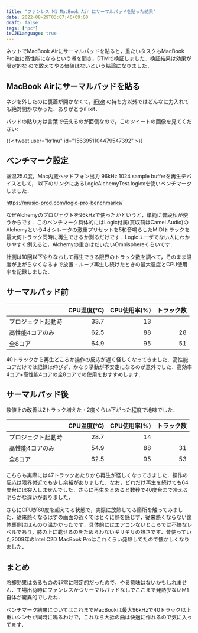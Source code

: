 ```yaml
---
title: "ファンレス M1 MacBook Air にサーマルパッドを貼った結果"
date: 2022-08-29T03:07:46+09:00
draft: false
tags: ["pc"]
isCJKLanguage: true
---
```


ネットでMacBook Airにサーマルパッドを貼ると，重たいタスクもMacBook Pro並に高性能になるという噂を聞き，DTMで検証しました．検証結果は効果が限定的な
ので敢えてやる価値はないという結論になりました．

<!--more-->

## MacBook Airにサーマルパッドを貼る

ネジを外したのに裏蓋が開かなくて，[iFixit](https://jp.ifixit.com/Guide/MacBook+Air+13%E3%82%A4%E3%83%B3%E3%83%81+Late+2020+%E4%B8%8B%E9%83%A8%E3%82%B1%E3%83%BC%E3%82%B9%E3%81%AE%E4%BA%A4%E6%8F%9B/142550) の持ち方以外ではどんなに力入れても絶対開かなかった．ありがとうiFixit．

パッドの貼り方は言葉で伝えるのが面倒なので，このツイートの画像を見てください:

{{< tweet user="kr1nu" id="1563951104479547392" >}}

## ベンチマーク設定

室温25.0度，Mac内蔵ヘッドフォン出力 96kHz 1024 sample bufferを再生デバイスとして， 以下のリンクにあるLogicAlchemyTest.logicxを使いベンチマークしました．

https://music-prod.com/logic-pro-benchmarks/

なぜAlchemyのプロジェクトを96kHzで使ったかというと，単純に普段私が使うからです．このベンチマーク具体的にはLogic付属(買収前はCamel Audio)のAlchemyという4オシレータの激重プリセットを5和音鳴らしたMIDIトラックを最大何トラック同時に再生できるか測るだけです．Logicユーザでない人にわかりやすく例えると，Alchemyの重さはだいたいOmnisphereくらいです．

計測は10回以下やりなおして再生できる限界のトラック数を調べて，そのまま温度が上がらなくなるまで放置・ループ再生し続けたときの最大温度とCPU使用率を記録しました．

## サーマルパッド前

|                    | CPU温度(℃) | CPU使用率(%) | トラック数 |
|:-------------------|-----------:|-------------:|-----------:|
| プロジェクト起動時 |       33.7 |           13 |            |
| 高性能4コアのみ    |       62.5 |           88 |         28 |
| 全8コア            |       64.9 |           95 |         51 |

40トラックから再生どころか操作の反応が遅く怪しくなってきました．高性能コアだけでは記録は伸びず，かなり挙動が不安定になるのが意外でした．高効率4コア+高性能4コアの全8コアでの使用をおすすめします．

## サーマルパッド後

数値上の改善は2トラック増えた・2度くらい下がった程度で地味でした．

|                    | CPU温度(℃) | CPU使用率(%) | トラック数 |
|:-------------------|-----------:|-------------:|-----------:|
| プロジェクト起動時 |       28.7 |           14 |            |
| 高性能4コアのみ    |       54.9 |           88 |         31 |
| 全8コア            |       62.5 |           95 |         53 |

こちらも実際には47トラックあたりから再生が怪しくなってきました．操作の反応は限界付近でも少し余裕がありました．なお，どれだけ再生を続けても64度台には突入しませんでした．さらに再生をとめると数秒で40度台まで冷える明らかな違いがありました．

さらにCPUが60度を超えてる状態で，実際に放熱してる箇所を触ってみました．従来熱くなるはずの画面の近くではとくに熱を感じず，従来熱くならない筐体裏側はほんのり温かかったです．具体的にはエアコンないところでは不快なレベルであり，膝の上に載せるのをためらわないギリギリの熱さです．昔使っていた2009年のIntel C2D MacBook Proはこれくらい発熱してたので懐かしくなりました．

## まとめ

冷却効果はあるものの非常に限定的だったので，やる意味はないかもしれません．工場出荷時にファンレスかつサーマルパッドなしでここまで発熱少ないM1自体が驚異的でしたね．

ベンチマーク結果についてはこれまでMacBookは最大96kHzで40トラック以上重いシンセが同時に鳴るわけで，これなら大抵の曲は快適に作れるので気に入ってます．
